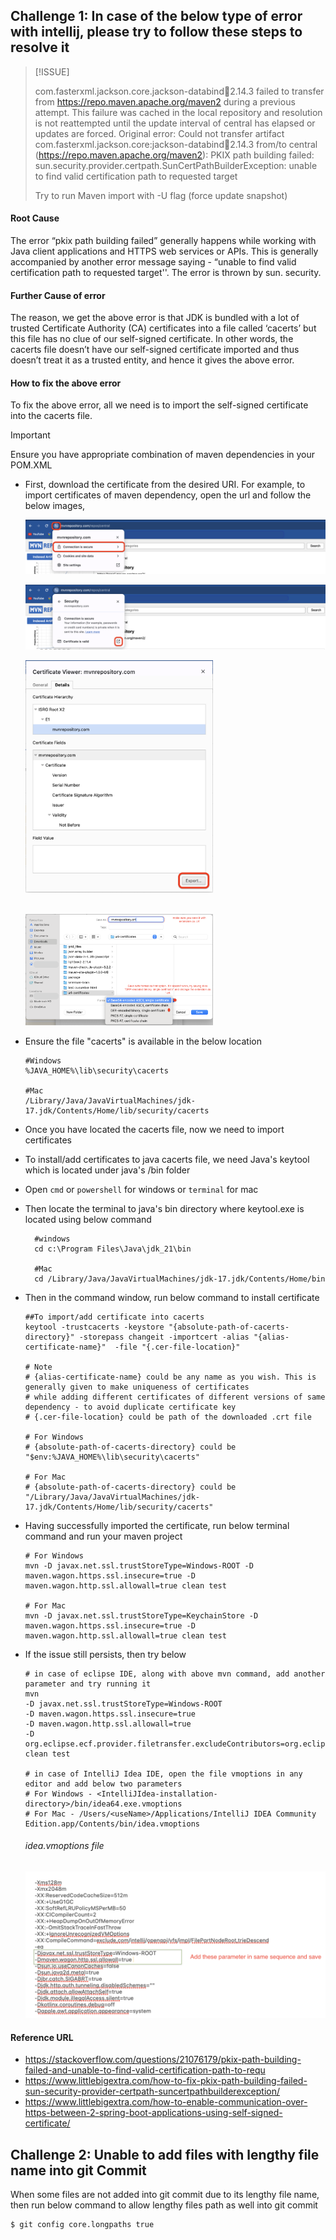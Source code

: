## Challenge 1: In case of the below type of error with intellij, please try to follow these steps to resolve it

> [!ISSUE] 
> 
> com.fasterxml.jackson.core.jackson-databind:jar:2.14.3 failed to transfer from https://repo.maven.apache.org/maven2 during a previous attempt.
> This failure was cached in the local repository and resolution is not reattempted until the update interval of central has elapsed or updates are forced.
> Original error: Could not transfer artifact com.fasterxml.jackson.core:jackson-databind:jar:2.14.3 from/to central (https://repo.maven.apache.org/maven2):
> PKIX path building failed: sun.security.provider.certpath.SunCertPathBuilderException: unable to find valid certification path to requested target
> 
> Try to run Maven import with -U flag (force update snapshot)

#### Root Cause

The error “pkix path building failed” generally happens while working with Java client applications and HTTPS web services or APIs.
This is generally accompanied by another error message saying - “unable to find valid certification path to requested target''. The error is thrown by sun. security.

#### Further Cause of error

The reason, we get the above error is that JDK is bundled with a lot of trusted Certificate Authority (CA) certificates into a file called ‘cacerts’ 
but this file has no clue of our self-signed certificate. In other words, the cacerts file doesn’t have our self-signed certificate imported and 
thus doesn’t treat it as a trusted entity, and hence it gives the above error.

#### How to fix the above error

To fix the above error, all we need is to import the self-signed certificate into the cacerts file.

> [!IMPORTANT]
> Ensure you have appropriate combination of maven dependencies in your POM.XML

* First, download the certificate from the desired URI. For example, to import certificates of maven dependency, open the url and follow the below images,

  ![img.png](documentation-ref-images/download-certificate-1.png)

  ![img.png](documentation-ref-images/download-certificate-2.png)

  <img src="documentation-ref-images/download-certificate-3.png" alt="Download Certificate" width="300" />
  
  <br><img src="documentation-ref-images/download-certificate-4.png" alt="Download Certificate" width="300" />


* Ensure the file "cacerts" is available in the below location
  ```shell
  #Windows
  %JAVA_HOME%\lib\security\cacerts
  
  #Mac
  /Library/Java/JavaVirtualMachines/jdk-17.jdk/Contents/Home/lib/security/cacerts
  ```
* Once you have located the cacerts file, now we need to import certificates
* To install/add certificates to java cacerts file, we need Java's keytool which is located under java's /bin folder
* Open ```cmd``` or ```powershell``` for windows or ```terminal``` for mac
* Then locate the terminal to java's bin directory where keytool.exe is located using below command

  ```shell
    #windows
    cd c:\Program Files\Java\jdk_21\bin
    
    #Mac
    cd /Library/Java/JavaVirtualMachines/jdk-17.jdk/Contents/Home/bin
  ```
* Then in the command window, run below command to install certificate
  ```shell
  ##To import/add certificate into cacerts
  keytool -trustcacerts -keystore "{absolute-path-of-cacerts-directory}" -storepass changeit -importcert -alias "{alias-certificate-name}"  -file "{.cer-file-location}"
  
  # Note
  # {alias-certificate-name} could be any name as you wish. This is generally given to make uniqueness of certificates 
  # while adding different certificates of different versions of same dependency - to avoid duplicate certificate key
  # {.cer-file-location} could be path of the downloaded .crt file
  
  # For Windows
  # {absolute-path-of-cacerts-directory} could be "$env:%JAVA_HOME%\lib\security\cacerts"
  
  # For Mac
  # {absolute-path-of-cacerts-directory} could be "/Library/Java/JavaVirtualMachines/jdk-17.jdk/Contents/Home/lib/security/cacerts"
  ```

* Having successfully imported the certificate, run below terminal command and run your maven project

  ```shell
  # For Windows
  mvn -D javax.net.ssl.trustStoreType=Windows-ROOT -D maven.wagon.https.ssl.insecure=true -D maven.wagon.http.ssl.allowall=true clean test
  
  # For Mac
  mvn -D javax.net.ssl.trustStoreType=KeychainStore -D maven.wagon.https.ssl.insecure=true -D maven.wagon.http.ssl.allowall=true clean test
  ```

* If the issue still persists, then try below

  ```shell
  # in case of eclipse IDE, along with above mvn command, add another parameter and try running it 
  mvn 
  -D javax.net.ssl.trustStoreType=Windows-ROOT 
  -D maven.wagon.https.ssl.insecure=true 
  -D maven.wagon.http.ssl.allowall=true 
  -D org.eclipse.ecf.provider.filetransfer.excludeContributors=org.eclipse.ecf.provider.filetransfer.httpclientjava clean test
  
  # in case of IntelliJ Idea IDE, open the file vmoptions in any editor and add below two parameters
  # For Windows - <IntelliJIdea-installation-directory>/bin/idea64.exe.vmoptions
  # For Mac - /Users/<useName>/Applications/IntelliJ IDEA Community Edition.app/Contents/bin/idea.vmoptions
  ```
  ###### idea.vmoptions file

  <img src="documentation-ref-images/intellij-vmoptions-file.png" alt="Download Certificate" width="500" />

#### Reference URL
* https://stackoverflow.com/questions/21076179/pkix-path-building-failed-and-unable-to-find-valid-certification-path-to-requ
* https://www.littlebigextra.com/how-to-fix-pkix-path-building-failed-sun-security-provider-certpath-suncertpathbuilderexception/
* https://www.littlebigextra.com/how-to-enable-communication-over-https-between-2-spring-boot-applications-using-self-signed-certificate/


## Challenge 2: Unable to add files with lengthy file name into git Commit

When some files are not added into git commit due to its lengthy file name, then run below command to allow lengthy files path as well into git commit

  ```shell
  $ git config core.longpaths true
  ```